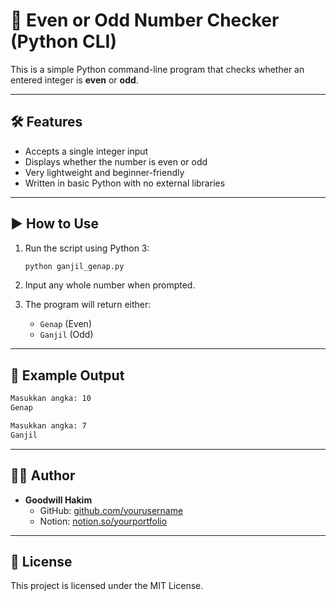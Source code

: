 
# 🔢 Even or Odd Number Checker (Python CLI)

This is a simple Python command-line program that checks whether an entered integer is **even** or **odd**.

---

## 🛠 Features

- Accepts a single integer input
- Displays whether the number is even or odd
- Very lightweight and beginner-friendly
- Written in basic Python with no external libraries

---

## ▶️ How to Use

1. Run the script using Python 3:
   ```bash
   python ganjil_genap.py
   ```

2. Input any whole number when prompted.

3. The program will return either:
   - `Genap` (Even)
   - `Ganjil` (Odd)

---

## 📸 Example Output

```bash
Masukkan angka: 10
Genap
```

```bash
Masukkan angka: 7
Ganjil
```

---

## 👨‍💻 Author

- **Goodwill Hakim**
  - GitHub: [github.com/yourusername](https://github.com/yourusername)
  - Notion: [notion.so/yourportfolio](https://notion.so/yourportfolio)

---

## 📄 License

This project is licensed under the MIT License.
